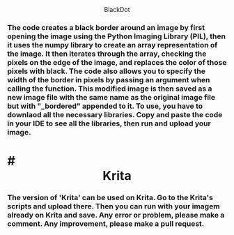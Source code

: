 <div align="center">  BlackDot </div>


<h3>
 The code creates a black border around an image by first opening the image using the Python Imaging Library (PIL), then it uses the numpy library to create an array representation of the image. It then iterates through the array, checking the pixels on the edge of the image, and replaces the color of those pixels with black. The code also allows you to specify the width of the border in pixels by passing an argument when calling the function. This modified image is then saved as a new image file with the same name as the original image file but with "_bordered" appended to it. To use, you have to downlaod all the necessary libraries. Copy and paste the code in your IDE to see all the libraries, then run and upload your 
image.
 </h3>
 
 
 <h1>
 #<div align="center">  Krita </div>
 </h1>
 
 <h3>
 The version of 'Krita' can be used on Krita. Go to the Krita's scripts and upload there. Then you can run with your imagem 
already on Krita and save. Any error or problem, please make a comment. Any improvement, please make a pull request.   
</h3>

